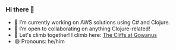 ### Hi there 👋

- 🔭 I’m currently working on AWS solutions using C# and Clojure.
- 👯 I’m open to collaborating on anything Clojure-related!
- 🧗 Let's climb together! I climb here: [The Cliffs at Gowanus](https://gowanus.thecliffsclimbing.com/)
- 😄 Pronouns: he/him

<!--
- 🌱 I’m currently studying ... 
- 🤔 I’m looking for help with ...
- 💬 Ask me about ...
- 📫 How to reach me: ...
- ⚡ Fun fact: 
-->
